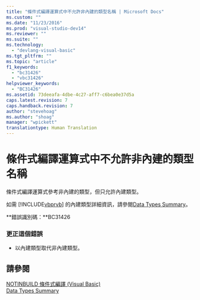 ```yaml
---
title: "條件式編譯運算式中不允許非內建的類型名稱 | Microsoft Docs"
ms.custom: ""
ms.date: "11/23/2016"
ms.prod: "visual-studio-dev14"
ms.reviewer: ""
ms.suite: ""
ms.technology: 
  - "devlang-visual-basic"
ms.tgt_pltfrm: ""
ms.topic: "article"
f1_keywords: 
  - "bc31426"
  - "vbc31426"
helpviewer_keywords: 
  - "BC31426"
ms.assetid: 73deeafa-4dbe-4c27-aff7-c6bea0e37d5a
caps.latest.revision: 7
caps.handback.revision: 7
author: "stevehoag"
ms.author: "shoag"
manager: "wpickett"
translationtype: Human Translation
---
```

# 條件式編譯運算式中不允許非內建的類型名稱
條件式編譯運算式參考非內建的類型，但只允許內建類型。  
  
 如需 [!INCLUDE[vbprvb](../../csharp/programming-guide/concepts/linq/includes/vbprvb_md.md)] 的內建類型詳細資訊，請參閱[Data Types Summary](../../visual-basic/language-reference/keywords/data-types-summary.md)。  
  
 **錯誤識別碼：**BC31426  
  
### 更正這個錯誤  
  
-   以內建類型取代非內建類型。  
  
## 請參閱  
 [NOTINBUILD 條件式編譯 \(Visual Basic\)](http://msdn.microsoft.com/zh-tw/ad1e35e0-935e-4a35-a2ae-738bcf2a9240)   
 [Data Types Summary](../../visual-basic/language-reference/keywords/data-types-summary.md)